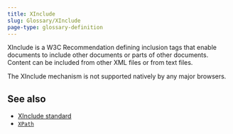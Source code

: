 ```yaml
---
title: XInclude
slug: Glossary/XInclude
page-type: glossary-definition
---
```




XInclude is a W3C Recommendation defining inclusion tags that enable documents to include other documents or parts of other documents. Content can be included from other XML files or from text files.

The XInclude mechanism is not supported natively by any major browsers.

## See also

- [XInclude standard](https://www.w3.org/TR/xinclude-11/)
- [`XPath`](/Web/XPath)
